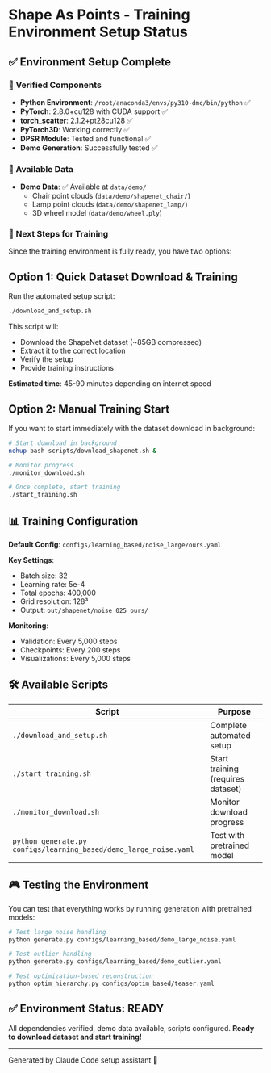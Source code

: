 # Shape As Points - Training Environment Setup Status

## ✅ Environment Setup Complete

### 🔧 Verified Components
- **Python Environment**: `/root/anaconda3/envs/py310-dmc/bin/python` ✅
- **PyTorch**: 2.8.0+cu128 with CUDA support ✅  
- **torch_scatter**: 2.1.2+pt28cu128 ✅
- **PyTorch3D**: Working correctly ✅
- **DPSR Module**: Tested and functional ✅
- **Demo Generation**: Successfully tested ✅

### 📁 Available Data
- **Demo Data**: ✅ Available at `data/demo/`
  - Chair point clouds (`data/demo/shapenet_chair/`)
  - Lamp point clouds (`data/demo/shapenet_lamp/`)
  - 3D wheel model (`data/demo/wheel.ply`)

### 🎯 Next Steps for Training

Since the training environment is fully ready, you have two options:

## Option 1: Quick Dataset Download & Training

Run the automated setup script:

```bash
./download_and_setup.sh
```

This script will:
- Download the ShapeNet dataset (~85GB compressed)
- Extract it to the correct location
- Verify the setup
- Provide training instructions

**Estimated time**: 45-90 minutes depending on internet speed

## Option 2: Manual Training Start

If you want to start immediately with the dataset download in background:

```bash
# Start download in background
nohup bash scripts/download_shapenet.sh &

# Monitor progress
./monitor_download.sh

# Once complete, start training
./start_training.sh
```

## 📊 Training Configuration

**Default Config**: `configs/learning_based/noise_large/ours.yaml`

**Key Settings**:
- Batch size: 32
- Learning rate: 5e-4  
- Total epochs: 400,000
- Grid resolution: 128³
- Output: `out/shapenet/noise_025_ours/`

**Monitoring**:
- Validation: Every 5,000 steps
- Checkpoints: Every 200 steps
- Visualizations: Every 5,000 steps

## 🛠️ Available Scripts

| Script | Purpose |
|--------|---------|
| `./download_and_setup.sh` | Complete automated setup |
| `./start_training.sh` | Start training (requires dataset) |
| `./monitor_download.sh` | Monitor download progress |
| `python generate.py configs/learning_based/demo_large_noise.yaml` | Test with pretrained model |

## 🎮 Testing the Environment

You can test that everything works by running generation with pretrained models:

```bash
# Test large noise handling
python generate.py configs/learning_based/demo_large_noise.yaml

# Test outlier handling  
python generate.py configs/learning_based/demo_outlier.yaml

# Test optimization-based reconstruction
python optim_hierarchy.py configs/optim_based/teaser.yaml
```

## ✅ Environment Status: READY

All dependencies verified, demo data available, scripts configured. 
**Ready to download dataset and start training!**

---

Generated by Claude Code setup assistant 🤖